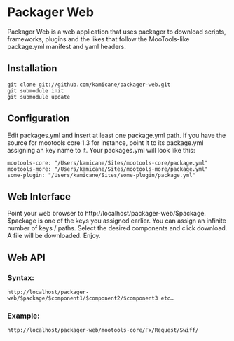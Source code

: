 Packager Web
============

Packager Web is a web application that uses packager to download scripts, frameworks, plugins and the likes that follow the MooTools-like package.yml manifest and yaml headers.

Installation
------------
	
	git clone git://github.com/kamicane/packager-web.git
	git submodule init
	git submodule update

Configuration
-------------

Edit packages.yml and insert at least one package.yml path. If you have the source for mootools core 1.3 for instance, point it to its package.yml assigning an key name to it. Your packages.yml will look like this:

	mootools-core: "/Users/kamicane/Sites/mootools-core/package.yml"
	mootools-more: "/Users/kamicane/Sites/mootools-more/package.yml"
	some-plugin: "/Users/kamicane/Sites/some-plugin/package.yml"

Web Interface
-------------

Point your web browser to http://localhost/packager-web/$package. $package is one of the keys you assigned earlier. You can assign an infinite number of keys / paths. Select the desired components and click download. A file will be downloaded. Enjoy.

Web API
-------

### Syntax:

	http://localhost/packager-web/$package/$component1/$component2/$component3 etc…

### Example:

	http://localhost/packager-web/mootools-core/Fx/Request/Swiff/
